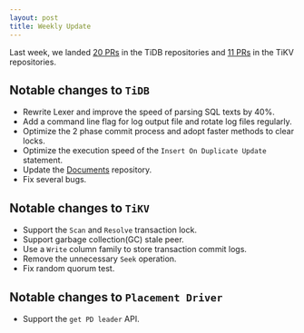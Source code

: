 ```yaml
---
layout: post
title: Weekly Update
---
```


Last week, we landed [20 PRs](https://github.com/pingcap/tidb/pulls?utf8=%E2%9C%93&q=is%3Apr%20is%3Amerged%20merged%3A2016-08-05..2016-08-12%20) in the TiDB repositories and [11 PRs](https://github.com/search?p=1&q=repo%3Apingcap%2Ftikv+repo%3Apingcap%2Fpd+is%3Apr+is%3Amerged+merged%3A2016-08-06..2016-08-12&ref=searchresults&type=Issues&utf8=%E2%9C%93) in the TiKV repositories.

## Notable changes to `TiDB`

+ Rewrite Lexer and improve the speed of parsing SQL texts by 40%.
+ Add a command line flag for log output file and rotate log files regularly.
+ Optimize the 2 phase commit process and adopt faster methods to clear locks.
+ Optimize the execution speed of the `Insert On Duplicate Update` statement.
+ Update the  [Documents](https://github.com/pingcap/docs) repository.
+ Fix several bugs.

## Notable changes to `TiKV`

+ Support the `Scan` and `Resolve` transaction lock. 
+ Support garbage collection(GC) stale peer.
+ Use a `Write` column family to store transaction commit logs. 
+ Remove the unnecessary `Seek` operation.
+ Fix random quorum test.

## Notable changes to `Placement Driver`

+ Support the `get PD leader` API.
